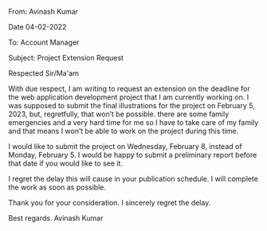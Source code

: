 From: Avinash Kumar

Date 04-02-2022

To: Account Manager 

Subject: Project Extension Request

Respected Sir/Ma'am

With due respect, I am writing to request an extension on the deadline for the web application development project that I am currently working on. I was supposed to submit the final illustrations for the project on  February 5, 2023, but, regretfully, that won’t be possible. there are some family emergencies and a very hard time for me so I have to take care of my family and that means I won’t be able to work on the project during this time. 

I would like to submit the project on Wednesday, February 8, instead of Monday, February 5. I would be happy to submit a preliminary report before that date if you would like to see it.

I regret the delay this will cause in your publication schedule. I will complete the work as soon as possible.

Thank you for your consideration. I sincerely regret the delay.

Best regards.
Avinash Kumar


